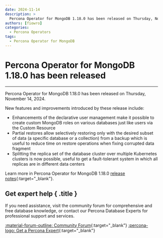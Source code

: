 ```yaml
---
date: 2024-11-14
description: >
  Percona Operator for MongoDB 1.18.0 has been released on Thursday, November 14, 2024.
authors: [fiowro]
categories:
  - Percona Operators
tags:
  - Percona Operator for MongoDB
---
```


# Percona Operator for MongoDB 1.18.0 has been released
---
<!-- more -->

Percona Operator for MongoDB 1.18.0 has been released on Thursday, November 14, 2024.

New features and improvements introduced by these release include:

* Enhancements of the declarative user management make it possible to create custom MongoDB roles on various databases just like users via the Custom Resource
* Partial restores allow selectively restoring only with the desired subset of data (a specific database or a collection) from a backup which is useful to reduce time on restore operations when fixing corrupted data fragment
* Splitting the replica set of the database cluster over multiple Kubernetes clusters is now possible, useful to get a fault-tolerant system in which all replicas are in different data centers

Learn more in Percona Operator for MongoDB 1.18.0 [release notes](https://docs.percona.com/percona-operator-for-mongodb/RN/Kubernetes-Operator-for-PSMONGODB-RN1.18.0.html){:target="_blank"}.

<div data-banner markdown>

## Get expert help { .title }

If you need assistance, visit the community forum for comprehensive and free database knowledge, or contact our Percona Database Experts for professional support and services.

<div class="actions" markdown>

[:material-forum-outline: Community Forum](https://forums.percona.com/){:target="_blank"} [:percona-logo: Get a Percona Expert](https://www.percona.com/about/contact){:target="_blank"}
</div></div>
